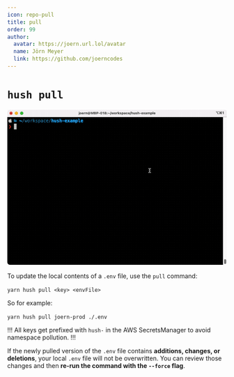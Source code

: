 ```yaml
---
icon: repo-pull
title: pull
order: 99
author:
  avatar: https://joern.url.lol/avatar
  name: Jörn Meyer
  link: https://github.com/joerncodes
---
```


# `hush pull`

![](/assets/hush-pull.gif)

To update the local contents of a `.env` file, use the `pull` command:

`yarn hush pull <key> <envFile>`

So for example:

`yarn hush pull joern-prod ./.env`

!!!
All keys get prefixed with `hush-` in the AWS SecretsManager to avoid namespace pollution.
!!!

If the newly pulled version of the `.env` file contains **additions, changes, or deletions**, your local `.env` file will not be overwritten. You can review those changes and then **re-run the command with the `--force` flag**.

